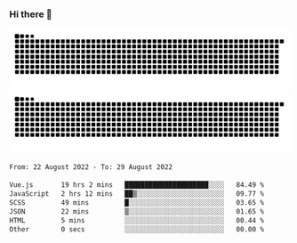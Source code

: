 ### Hi there 👋

![GitHub Snake Light](https://raw.githubusercontent.com/jichangee/jichangee/output/github-snake.svg#gh-light-mode-only)
![GitHub Snake dark](https://raw.githubusercontent.com/jichangee/jichangee/output/github-snake-dark.svg#gh-dark-mode-only)

<!--START_SECTION:waka-->

```text
From: 22 August 2022 - To: 29 August 2022

Vue.js       19 hrs 2 mins   █████████████████████░░░░   84.49 %
JavaScript   2 hrs 12 mins   ██▒░░░░░░░░░░░░░░░░░░░░░░   09.77 %
SCSS         49 mins         █░░░░░░░░░░░░░░░░░░░░░░░░   03.65 %
JSON         22 mins         ▒░░░░░░░░░░░░░░░░░░░░░░░░   01.65 %
HTML         5 mins          ░░░░░░░░░░░░░░░░░░░░░░░░░   00.44 %
Other        0 secs          ░░░░░░░░░░░░░░░░░░░░░░░░░   00.00 %
```

<!--END_SECTION:waka-->

<!--
![GitHub Snake Light](github-snake.svg#gh-light-mode-only)
![GitHub Snake dark](github-snake-dark.svg#gh-dark-mode-only)
-->

<!--
**jichangee/jichangee** is a ✨ _special_ ✨ repository because its `README.md` (this file) appears on your GitHub profile.

Here are some ideas to get you started:

- 🔭 I’m currently working on ...
- 🌱 I’m currently learning ...
- 👯 I’m looking to collaborate on ...
- 🤔 I’m looking for help with ...
- 💬 Ask me about ...
- 📫 How to reach me: ...
- 😄 Pronouns: ...
- ⚡ Fun fact: ...
-->
